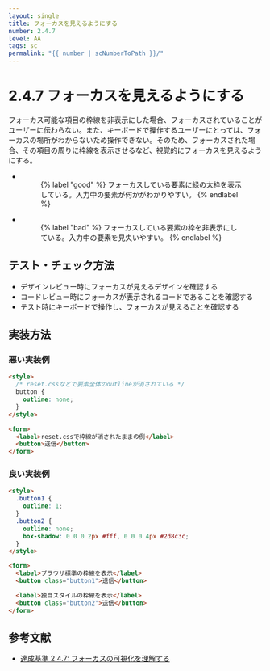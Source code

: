 ```yaml
---
layout: single
title: フォーカスを見えるようにする
number: 2.4.7
level: AA
tags: sc
permalink: "{{ number | scNumberToPath }}/"
---
```


# 2.4.7 フォーカスを見えるようにする

フォーカス可能な項目の枠線を非表示にした場合、フォーカスされていることがユーザーに伝わらない。また、キーボードで操作するユーザーにとっては、フォーカスの場所がわからないため操作できない。そのため、フォーカスされた場合、その項目の周りに枠線を表示させるなど、視覚的にフォーカスを見えるようにする。

<ul class="Figurelist">
<li>
<figure>
<img src="/img/2/4/7/2.png" alt="" />
<figcaption>
{% label "good" %}
フォーカスしている要素に緑の太枠を表示している。入力中の要素が何かがわかりやすい。
{% endlabel %}
</figcaption>
</figure>
</li>
<li>
<figure>
<img src="/img/2/4/7/1.png" alt="" />
<figcaption>
{% label "bad" %}
フォーカスしている要素の枠を非表示にしている。入力中の要素を見失いやすい。
{% endlabel %}
</figcaption>
</figure>
</li>
</ul>

## テスト・チェック方法

- デザインレビュー時にフォーカスが見えるデザインを確認する
- コードレビュー時にフォーカスが表示されるコードであることを確認する
- テスト時にキーボードで操作し、フォーカスが見えることを確認する

## 実装方法

### 悪い実装例

```html
<style>
  /* reset.cssなどで要素全体のoutlineが消されている */
  button {
    outline: none;
  }
</style>

<form>
  <label>reset.cssで枠線が消されたままの例</label>
  <button>送信</button>
</form>
```

### 良い実装例

```html
<style>
  .button1 {
    outline: 1;
  }
  .button2 {
    outline: none;
    box-shadow: 0 0 0 2px #fff, 0 0 0 4px #2d8c3c;
  }
</style>

<form>
  <label>ブラウザ標準の枠線を表示</label>
  <button class="button1">送信</button>

  <label>独自スタイルの枠線を表示</label>
  <button class="button2">送信</button>
</form>
```

## 参考文献

- [達成基準 2.4.7: フォーカスの可視化を理解する](https://waic.jp/docs/WCAG21/Understanding/focus-visible.html)
